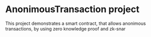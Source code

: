 # AnonimousTransaction project

This project demonstrates a smart contract, that allows anonimous transactions, by using zero knowledge proof and zk-snar
